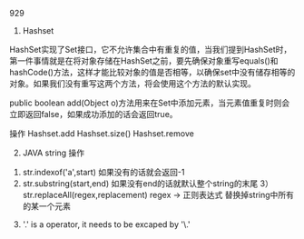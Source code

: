929

1. Hashset

HashSet实现了Set接口，它不允许集合中有重复的值，当我们提到HashSet时，第一件事情就是在将对象存储在HashSet之前，要先确保对象重写equals()和hashCode()方法，这样才能比较对象的值是否相等，以确保set中没有储存相等的对象。如果我们没有重写这两个方法，将会使用这个方法的默认实现。

public boolean add(Object o)方法用来在Set中添加元素，当元素值重复时则会立即返回false，如果成功添加的话会返回true。

操作
Hashset.add
Hashset.size()
Hashset.remove

2. JAVA string 操作
1) str.indexof('a',start)
如果没有的话就会返回-1
2) str.substring(start,end)
如果没有end的话就默认整个string的末尾
3）str.replaceAll(regex,replacement)
regex -> 正则表达式
替换掉string中所有的某一个元素

3. '.' is a operator, it needs to be excaped by '\\.'